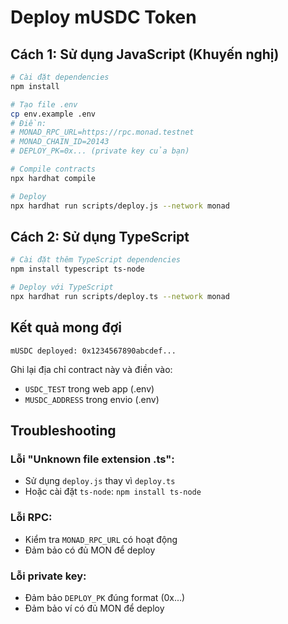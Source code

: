 # Deploy mUSDC Token

## Cách 1: Sử dụng JavaScript (Khuyến nghị)

```bash
# Cài đặt dependencies
npm install

# Tạo file .env
cp env.example .env
# Điền:
# MONAD_RPC_URL=https://rpc.monad.testnet
# MONAD_CHAIN_ID=20143
# DEPLOY_PK=0x... (private key của bạn)

# Compile contracts
npx hardhat compile

# Deploy
npx hardhat run scripts/deploy.js --network monad
```

## Cách 2: Sử dụng TypeScript

```bash
# Cài đặt thêm TypeScript dependencies
npm install typescript ts-node

# Deploy với TypeScript
npx hardhat run scripts/deploy.ts --network monad
```

## Kết quả mong đợi

```
mUSDC deployed: 0x1234567890abcdef...
```

Ghi lại địa chỉ contract này và điền vào:
- `USDC_TEST` trong web app (.env)
- `MUSDC_ADDRESS` trong envio (.env)

## Troubleshooting

### Lỗi "Unknown file extension .ts":
- Sử dụng `deploy.js` thay vì `deploy.ts`
- Hoặc cài đặt `ts-node`: `npm install ts-node`

### Lỗi RPC:
- Kiểm tra `MONAD_RPC_URL` có hoạt động
- Đảm bảo có đủ MON để deploy

### Lỗi private key:
- Đảm bảo `DEPLOY_PK` đúng format (0x...)
- Đảm bảo ví có đủ MON để deploy

